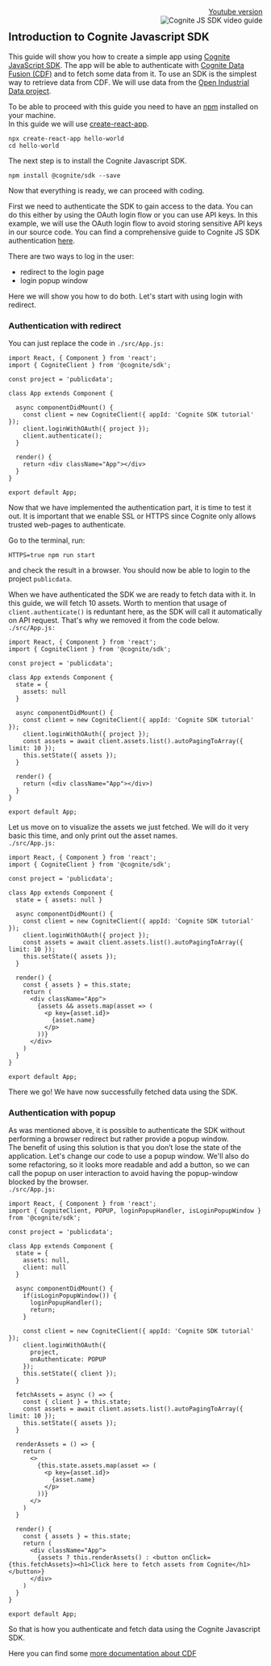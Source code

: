 <p align="right">
  <a href="https://youtu.be/29Cuv6OhBmA">
    Youtube version<br />
    <img src="https://img.youtube.com/vi/29Cuv6OhBmA/3.jpg" alt="Cognite JS SDK video guide" title="Watch our video guide" align="right" />
  </a>
</p>

## Introduction to Cognite Javascript SDK

This guide will show you how to create a simple app using [Cognite JavaScript SDK](https://github.com/cognitedata/cognitesdk-js).
The app will be able to authenticate with [Cognite Data Fusion (CDF)](https://cognite.com/products/cognite-data-fusion/) and to fetch some data from it.
To use an SDK is the simplest way to retrieve data from CDF.
We will use data from the [Open Industrial Data project](https://www.youtube.com/watch?v=_Gvu5kN73JA).

To be able to proceed with this guide you need to have an [npm](https://youtu.be/jHDhaSSKmB0) installed on your machine.  
In this guide we will use [create-react-app](https://facebook.github.io/create-react-app/docs/getting-started).

```
npx create-react-app hello-world
cd hello-world
```

The next step is to install the Cognite Javascript SDK.

```
npm install @cognite/sdk --save
```

Now that everything is ready, we can proceed with coding.

First we need to authenticate the SDK to gain access to the data.
You can do this either by using the OAuth login flow or you can use API keys.
In this example, we will use the OAuth login flow to avoid storing sensitive API keys in our source code. You can find a comprehensive guide to Cognite JS SDK authentication [here](https://github.com/cognitedata/cognitesdk-js/blob/v1/guides/authentication.md).  

There are two ways to log in the user:
 - redirect to the login page
 - login popup window

Here we will show you how to do both. Let's start with using login with redirect.
### Authentication with redirect
You can just replace the code in <code>./src/App.js:</code>  
```
import React, { Component } from 'react';
import { CogniteClient } from '@cognite/sdk';

const project = 'publicdata';

class App extends Component {

  async componentDidMount() {
    const client = new CogniteClient({ appId: 'Cognite SDK tutorial' });
    client.loginWithOAuth({ project });
    client.authenticate();
  }

  render() {
    return <div className="App"></div>
  }
}

export default App;
```

Now that we have implemented the authentication part, it is time to test it out. 
It is important that we enable SSL or HTTPS since Cognite only allows trusted web-pages to authenticate.

Go to the terminal, run:
```
HTTPS=true npm run start
```
and check the result in a browser.
You should now be able to login to the project `publicdata`.

When we have authenticated the SDK we are ready to fetch data with it. In this guide, we will fetch 10 assets. Worth to mention that usage of `client.authenticate()` is reduntant here, as the SDK will call it automatically on API request. That's why we removed it from the code below.   
<code>./src/App.js:</code>  
```
import React, { Component } from 'react';
import { CogniteClient } from '@cognite/sdk';

const project = 'publicdata';

class App extends Component {
  state = {
    assets: null
  }

  async componentDidMount() {
    const client = new CogniteClient({ appId: 'Cognite SDK tutorial' });
    client.loginWithOAuth({ project });
    const assets = await client.assets.list().autoPagingToArray({ limit: 10 });
    this.setState({ assets });
  }

  render() {
    return (<div className="App"></div>)
  }
}

export default App;
```

Let us move on to visualize the assets we just fetched. 
We will do it very basic this time, and only print out the asset names.  
<code>./src/App.js:</code>  
```
import React, { Component } from 'react';
import { CogniteClient } from '@cognite/sdk';

const project = 'publicdata';

class App extends Component {
  state = { assets: null }

  async componentDidMount() {
    const client = new CogniteClient({ appId: 'Cognite SDK tutorial' });
    client.loginWithOAuth({ project });
    const assets = await client.assets.list().autoPagingToArray({ limit: 10 });
    this.setState({ assets });
  }

  render() {
    const { assets } = this.state;
    return (
      <div className="App">  
        {assets && assets.map(asset => (
          <p key={asset.id}>
            {asset.name}
          </p>
        ))}
      </div>
    )
  }
}

export default App;
```

There we go! We have now successfully fetched data using the SDK.

### Authentication with popup

As was mentioned above, it is possible to authenticate the SDK without performing a browser redirect but rather provide a popup window.  
The benefit of using this solution is that you don’t lose the state of the application.
Let's change our code to use a popup window. We'll also do some refactoring, so it looks more readable and add a button, so we can call the popup on user interaction to avoid having the popup-window blocked by the browser.  
<code>./src/App.js:</code>  
```
import React, { Component } from 'react';
import { CogniteClient, POPUP, loginPopupHandler, isLoginPopupWindow } from '@cognite/sdk';

const project = 'publicdata';

class App extends Component {
  state = {
    assets: null,
    client: null
  }

  async componentDidMount() {
    if(isLoginPopupWindow()) {
      loginPopupHandler();
      return;
    }

    const client = new CogniteClient({ appId: 'Cognite SDK tutorial' });
    client.loginWithOAuth({
      project,
      onAuthenticate: POPUP
    });
    this.setState({ client });
  }

  fetchAssets = async () => {
    const { client } = this.state;
    const assets = await client.assets.list().autoPagingToArray({ limit: 10 });
    this.setState({ assets });
  }

  renderAssets = () => {
    return (
      <>
        {this.state.assets.map(asset => (
          <p key={asset.id}>
            {asset.name}
          </p>
        ))}
      </>
    )
  }

  render() {
    const { assets } = this.state;
    return (
      <div className="App">  
        {assets ? this.renderAssets() : <button onClick={this.fetchAssets}><h1>Click here to fetch assets from Cognite</h1></button>}
      </div>
    )
  }
}

export default App;
```

So that is how you authenticate and fetch data using the Cognite Javascript SDK.

Here you can find some [more documentation about CDF](https://doc.cognitedata.com/)
